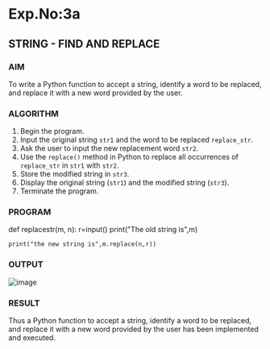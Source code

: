 # Exp.No:3a
## STRING - FIND AND REPLACE

### AIM  
To write a Python function to accept a string, identify a word to be replaced, and replace it with a new word provided by the user.

### ALGORITHM

1. Begin the program.  
2. Input the original string `str1` and the word to be replaced `replace_str`.  
3. Ask the user to input the new replacement word `str2`.  
4. Use the `replace()` method in Python to replace all occurrences of `replace_str` in `str1` with `str2`.  
5. Store the modified string in `str3`.  
6. Display the original string (`str1`) and the modified string (`str3`).  
7. Terminate the program.

### PROGRAM
def replacestr(m, n):
    r=input()
    print("The old string is",m)
    
    print("the new string is",m.replace(n,r))

### OUTPUT
![image](https://github.com/user-attachments/assets/f65effa4-5015-451f-8f66-7a8fd296b475)

### RESULT
Thus a Python function to accept a string, identify a word to be replaced, and replace it with a new word provided by the user has been implemented and executed.
